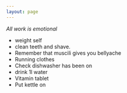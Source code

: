 ```yaml
---
layout: page
---
```



_All work is emotional_



* weight self
* clean teeth and shave.
* Remember that muscili gives you bellyache
* Running clothes
* Check dishwasher has been on
* drink 1l water
* Vitamin tablet
* Put kettle on 
